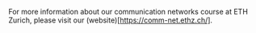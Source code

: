 For more information about our communication networks course at ETH Zurich, please visit our (website)[https://comm-net.ethz.ch/].
